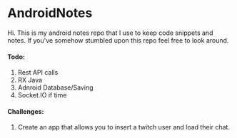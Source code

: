 # AndroidNotes
Hi. This is my android notes repo that I use to keep code snippets and notes. If you've somehow stumbled upon this repo feel free to look around.



#### Todo:
1. Rest API calls
2. RX Java
3. Adnroid Database/Saving
4. Socket.IO if time



#### Challenges:

1. Create an app that allows you to insert a twitch user and load their chat.
